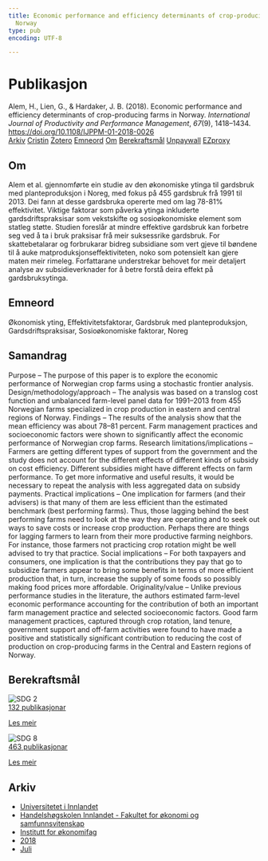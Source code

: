 ```yaml
---
title: Economic performance and efficiency determinants of crop-producing farms in
  Norway
type: pub
encoding: UTF-8

---
```

<h1>Publikasjon</h1>
<article id="csl-bib-container-ZHYZN8LI" class="csl-bib-container">
  <div class="csl-bib-body"> <div class="csl-entry">Alem, H., Lien, G., &#38; Hardaker, J. B. (2018). Economic performance and efficiency determinants of crop-producing farms in Norway. <i>International Journal of Productivity and Performance Management</i>, <i>67</i>(9), 1418–1434. <a href="https://doi.org/10.1108/IJPPM-01-2018-0026">https://doi.org/10.1108/IJPPM-01-2018-0026</a></div> </div>
  <div class="csl-bib-buttons">
    <a href="#taxonomy-article-ZHYZN8LI" alt="archive" class="csl-bib-button">Arkiv</a>
    <a href="https://app.cristin.no/results/show.jsf?id=1596049" alt="Cristin" class="csl-bib-button">Cristin</a>
    <a href="http://zotero.org/groups/5881554/items/ZHYZN8LI" alt="Zotero" class="csl-bib-button">Zotero</a>
    <a href="#keywords-article-ZHYZN8LI" alt="keywords" class="csl-bib-button">Emneord</a>
    <a href="#about-article-ZHYZN8LI" alt="about_pub" class="csl-bib-button">Om</a>
    <a href="#sdg-article-ZHYZN8LI" alt="sdg" class="csl-bib-button">Berekraftsmål</a>
    <a href="https://www.emerald.com/insight/content/doi/10.1108/IJPPM-01-2018-0026/full/pdf?title=economic-performance-and-efficiency-determinants-of-crop-producing-farms-in-norway" alt="Unpaywall" class="csl-bib-button">Unpaywall</a>
    <a href="https://www.emerald.com/insight/content/doi/10.1108/IJPPM-01-2018-0026/full/pdf?title=economic-performance-and-efficiency-determinants-of-crop-producing-farms-in-norway" alt="EZproxy" class="csl-bib-button">EZproxy</a>
  </div>
  <div id="csl-bib-meta-container-ZHYZN8LI"></div>
</article>
<div id="csl-bib-meta-ZHYZN8LI" class="csl-bib-meta">
  <article id="about-article-ZHYZN8LI" class="about_pub-article">
    <h1>Om</h1>
    Alem et al. gjennomførte ein studie av den økonomiske ytinga til gardsbruk med planteproduksjon i Noreg, med fokus på 455 gardsbruk frå 1991 til 2013. Dei fann at desse gardsbruka opererte med om lag 78-81% effektivitet. Viktige faktorar som påverka ytinga inkluderte gardsdriftspraksisar som vekstskifte og sosioøkonomiske element som statleg støtte. Studien foreslår at mindre effektive gardsbruk kan forbetre seg ved å ta i bruk praksisar frå meir suksessrike gardsbruk. For skattebetalarar og forbrukarar bidreg subsidiane som vert gjeve til bøndene til å auke matproduksjonseffektiviteten, noko som potensielt kan gjere maten meir rimeleg. Forfattarane understrekar behovet for meir detaljert analyse av subsidieverknader for å betre forstå deira effekt på gardsbruksytinga.
  </article>
  <article id="keywords-article-ZHYZN8LI" class="keywords-article">
    <h1>Emneord</h1>
    Økonomisk yting, Effektivitetsfaktorar, Gardsbruk med planteproduksjon, Gardsdriftspraksisar, Sosioøkonomiske faktorar, Noreg
  </article>
  <article id="abstract-article-ZHYZN8LI" class="abstract-article">
    <h1>Samandrag</h1>
    Purpose – The purpose of this paper is to explore the economic performance of Norwegian crop farms using 
a stochastic frontier analysis. 
Design/methodology/approach – The analysis was based on a translog cost function and unbalanced 
farm-level panel data for 1991–2013 from 455 Norwegian farms specialized in crop production in eastern and 
central regions of Norway. 
Findings – The results of the analysis show that the mean efficiency was about 78–81 percent. Farm 
management practices and socioeconomic factors were shown to significantly affect the economic 
performance of Norwegian crop farms. 
Research limitations/implications – Farmers are getting different types of support from the government 
and the study does not account for the different effects of different kinds of subsidy on cost efficiency. 
Different subsidies might have different effects on farm performance. To get more informative and useful 
results, it would be necessary to repeat the analysis with less aggregated data on subsidy payments. 
Practical implications – One implication for farmers (and their advisers) is that many of them are less 
efficient than the estimated benchmark (best performing farms). Thus, those lagging behind the best 
performing farms need to look at the way they are operating and to seek out ways to save costs or increase 
crop production. Perhaps there are things for lagging farmers to learn from their more productive farming 
neighbors. For instance, those farmers not practicing crop rotation might be well advised to try that practice. 
Social implications – For both taxpayers and consumers, one implication is that the contributions they pay 
that go to subsidize farmers appear to bring some benefits in terms of more efficient production that, in turn, 
increase the supply of some foods so possibly making food prices more affordable. 
Originality/value – Unlike previous performance studies in the literature, the authors estimated farm-level 
economic performance accounting for the contribution of both an important farm management practice and 
selected socioeconomic factors. Good farm management practices, captured through crop rotation, land 
tenure, government support and off-farm activities were found to have made a positive and statistically 
significant contribution to reducing the cost of production on crop-producing farms in the Central and 
Eastern regions of Norway.
  </article>
  <article id="sdg-article-ZHYZN8LI" class="sdg-article">
    <h1>Berekraftsmål</h1>
    <div class="sdg-container"><div id="sdg2" class="sdg">
        <img src="{{< params subfolder >}}images/sdg/sdg02_nn.png" class="image" alt="SDG 2">
        <div class="sdg-overlay">
          <a href="{{< params subfolder >}}nn/archive/?sdg=2#archive" class="sdg-publication-count"><span>132</span> publikasjonar</a>
          <p><a href="https://fn.no/om-fn/fns-baerekraftsmaal/utrydde-sult?lang=nno-NO" class="sdg-read-more">Les meir</a></p>
        </div>
      </div> <div id="sdg8" class="sdg">
        <img src="{{< params subfolder >}}images/sdg/sdg08_nn.png" class="image" alt="SDG 8">
        <div class="sdg-overlay">
          <a href="{{< params subfolder >}}nn/archive/?sdg=8#archive" class="sdg-publication-count"><span>463</span> publikasjonar</a>
          <p><a href="https://fn.no/om-fn/fns-baerekraftsmaal/anstendig-arbeid-og-oekonomisk-vekst?lang=nno-NO" class="sdg-read-more">Les meir</a></p>
        </div>
      </div></div>
  </article>
  <article id="taxonomy-article-ZHYZN8LI" class="taxonomy-article">
    <h1>Arkiv</h1>
    <ul>
      <li><a href="{{< params subfolder >}}nn/archive/?key=3DCRN523">Universitetet i Innlandet</a></li>
      <li><a href="{{< params subfolder >}}nn/archive/?key=DU8Q9LN9">Handelshøgskolen Innlandet - Fakultet for økonomi og samfunnsvitenskap</a></li>
      <li><a href="{{< params subfolder >}}nn/archive/?key=3IQA89I8">Institutt for økonomifag</a></li>
      <li><a href="{{< params subfolder >}}nn/archive/?key=J22GWYYH">2018</a></li>
      <li><a href="{{< params subfolder >}}nn/archive/?key=QLWYKE2U">Juli</a></li>
    </ul>
  </article>
</div>

